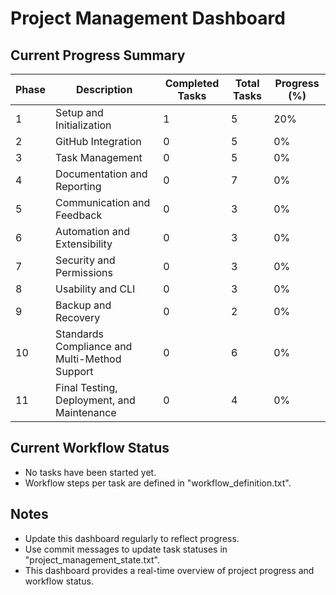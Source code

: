 # Project Management Dashboard

## Current Progress Summary

| Phase | Description                          | Completed Tasks | Total Tasks | Progress (%) |
|-------|------------------------------------|-----------------|-------------|--------------|
| 1     | Setup and Initialization            | 1               | 5           | 20%          |
| 2     | GitHub Integration                  | 0               | 5           | 0%           |
| 3     | Task Management                    | 0               | 5           | 0%           |
| 4     | Documentation and Reporting         | 0               | 7           | 0%           |
| 5     | Communication and Feedback          | 0               | 3           | 0%           |
| 6     | Automation and Extensibility        | 0               | 3           | 0%           |
| 7     | Security and Permissions            | 0               | 3           | 0%           |
| 8     | Usability and CLI                  | 0               | 3           | 0%           |
| 9     | Backup and Recovery                 | 0               | 2           | 0%           |
| 10    | Standards Compliance and Multi-Method Support | 0       | 6           | 0%           |
| 11    | Final Testing, Deployment, and Maintenance | 0           | 4           | 0%           |

## Current Workflow Status

- No tasks have been started yet.
- Workflow steps per task are defined in "workflow_definition.txt".

## Notes

- Update this dashboard regularly to reflect progress.
- Use commit messages to update task statuses in "project_management_state.txt".
- This dashboard provides a real-time overview of project progress and workflow status.
